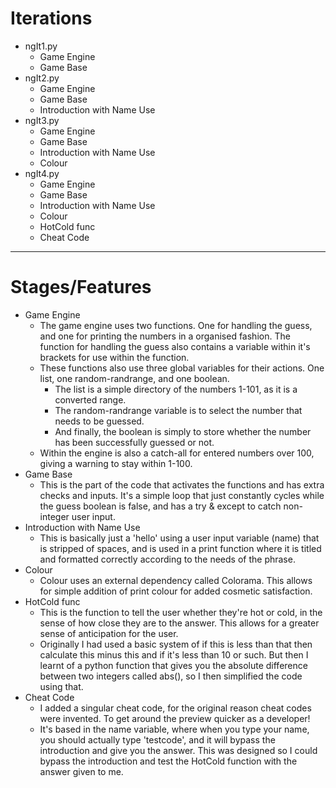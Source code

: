 # Iterations

- ngIt1.py
  - Game Engine
  - Game Base
- ngIt2.py
  - Game Engine
  - Game Base
  - Introduction with Name Use
- ngIt3.py
  - Game Engine
  - Game Base
  - Introduction with Name Use
  - Colour
- ngIt4.py
  - Game Engine
  - Game Base
  - Introduction with Name Use
  - Colour
  - HotCold func
  - Cheat Code

---

# Stages/Features

- Game Engine
  - The game engine uses two functions. One for handling the guess, and one for printing the numbers in a organised fashion. The function for handling the guess also contains a variable within it's brackets for use within the function.
  - These functions also use three global variables for their actions. One list, one random-randrange, and one boolean.
    - The list is a simple directory of the numbers 1-101, as it is a converted range.
    - The random-randrange variable is to select the number that needs to be guessed.
    - And finally, the boolean is simply to store whether the number has been successfully guessed or not.
  - Within the engine is also a catch-all for entered numbers over 100, giving a warning to stay within 1-100.
- Game Base
  - This is the part of the code that activates the functions and has extra checks and inputs. It's a simple loop that just constantly cycles while the guess boolean is false, and has a try & except to catch non-integer user input.
- Introduction with Name Use
  - This is basically just a 'hello' using a user input variable (name) that is stripped of spaces, and is used in a print function where it is titled and formatted correctly according to the needs of the phrase.
- Colour
  - Colour uses an external dependency called Colorama. This allows for simple addition of print colour for added cosmetic satisfaction.
- HotCold func
    - This is the function to tell the user whether they're hot or cold, in the sense of how close they are to the answer. This allows for a greater sense of anticipation for the user.
    - Originally I had used a basic system of if this is less than that then calculate this minus this and if it's less than 10 or such. But then I learnt of a python function that gives you the absolute difference between two integers called abs(), so I then simplified the code using that.
- Cheat Code
  - I added a singular cheat code, for the original reason cheat codes were invented. To get around the preview quicker as a developer!
  - It's based in the name variable, where when you type your name, you should actually type 'testcode', and it will bypass the introduction and give you the answer. This was designed so I could bypass the introduction and test the HotCold function with the answer given to me.